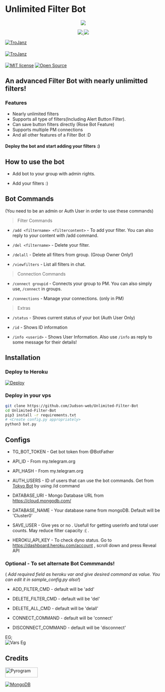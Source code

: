 # Unlimited Filter Bot


<p align="center">
  <a href="https://www.python.org">
    <img src="http://ForTheBadge.com/images/badges/made-with-python.svg">

  </a>
</p>
<p align="center">
  <a href="https://github.com/Judson-web/Tokyo/stargazers">
    <img src="https://img.shields.io/github/stars/Judson-web/Unlimited-Filter-Bot?style=social">

  </a>
  
  <a href="https://github.com/Judson-web/Tokyo/fork">
    <img src="https://img.shields.io/github/forks/github.com/Judson-web/Tokyo?label=Fork&style=social">

  </a>  
</p>

[![TroJanz](https://img.shields.io/badge/%F0%9F%8E%A5%20s%E1%B4%9B%E1%B4%8F%CA%80%CA%8F%20%E1%B4%9B%C9%AA%E1%B4%8D%E1%B4%87%20%E1%B4%84%CA%9C%E1%B4%80%C9%B4%C9%B4%E1%B4%87%CA%9F%F0%9F%8E%A5-Dark%20Lord-red?style=for-the-badge&logo=telegram)](https://t.me/storytym)  
ㅤㅤㅤㅤㅤㅤㅤ  
[![TroJanz](https://img.shields.io/badge/Rules-s%E1%B4%9B%E1%B4%8F%CA%80%CA%8F%20%E1%B4%9B%C9%AA%E1%B4%8D%E1%B4%87%20%E1%B4%84%CA%9C%E1%B4%80%C9%B4%C9%B4%E1%B4%87%CA%9F-yellowgreen?style=flat&logo=CodersRank)](https://telegra.ph/STM-FAMILY-RULES-08-19)  
ㅤㅤㅤㅤㅤㅤㅤ  
[![MIT license](https://img.shields.io/badge/License-MIT-blue?style=flat)](https://github.com/Judson-web/Tokyo/blob/main/LICENSE)  [![Open Source](https://badges.frapsoft.com/os/v2/open-source.svg?v=103)](https://github.com/Judson-web/Tokyo)


## An advanced Filter Bot with nearly unlimitted filters!


### Features
* Nearly unlimited filters
* Supports all type of filters(Including Alert Button Filter).
* Can save button filters directly (Rose Bot Feature)
* Supports multiple PM connections
* And all other features of a Filter Bot :D


#### Deploy the bot and start adding your filters :)


## How to use the bot
* Add bot to your group with admin rights.

* Add your filters :)


## Bot Commands

(You need to be an admin or Auth User in order to use these commands)

> Filter Commands
* `/add <filtername> <filtercontent>`  -  To add your filter. You can also reply to your content with /add command.

* `/del <filtername>`  -  Delete your filter.

* `/delall`  -  Delete all filters from group. (Group Owner Only!)

* `/viewfilters`  -  List all filters in chat.

> Connection Commands
* `/connect groupid`  -  Connects your group to PM. You can also simply use, `/connect` in groups.

* `/connections`  -  Manage your connections. (only in PM)

> Extras
* `/status`  -  Shows current status of your bot (Auth User Only)

* `/id`  -  Shows ID information

* `/info <userid>`  -  Shows User Information. Also use `/info` as reply to some message for their details!

## Installation

### Deploy to Heroku
[![Deploy](https://www.herokucdn.com/deploy/button.svg)](https://heroku.com/deploy?template=https://github.com/Judson-web/Tokyo)

### Deploy in your vps
```sh
git clone https://github.com/Judson-web/Unlimited-Filter-Bot
cd Unlimited-Filter-Bot
pip3 install -r requirements.txt
# <Create config.py appropriately>
python3 bot.py
```


## Configs

* TG_BOT_TOKEN  - Get bot token from @BotFather

* API_ID        - From my.telegram.org 

* API_HASH      - From my.telegram.org 

* AUTH_USERS  - ID of users that can use the bot commands. Get from [Tokyo Bot](https://telegram.dog/filer3_2021_bot) by using /id command

* DATABASE_URI  - Mongo Database URL from https://cloud.mongodb.com/

* DATABASE_NAME  - Your database name from mongoDB. Default will be 'Cluster0'

* SAVE_USER  -  Give yes or no . Usefull for getting userinfo and total user counts. May reduce filter capacity :( .

* HEROKU_API_KEY  -  To check dyno status. Go to https://dashboard.heroku.com/account , scroll down and press Reveal API


### Optional - To set alternate Bot Commmands!
( *Add required field as heroku var and give desired command as value. You can edit it in sample_config.py also!*)

* ADD_FILTER_CMD  -  default will be 'add'

* DELETE_FILTER_CMD  -  default will be 'del'

* DELETE_ALL_CMD  -  default will be 'delall'

* CONNECT_COMMAND  -  default will be 'connect'

* DISCONNECT_COMMAND  -  default will be 'disconnect'

EG;  
![Vars Eg](https://telegra.ph/file/d37c6218a27e6a02c1d73.jpg)

## Credits

<p align="left">
  <a href="https://github.com/pyrogram/pyrogram">
    <img alt="Pyrogram" src ="https://i.imgur.com/BOgY9ai.png" width="104.75" height="32"/>
  </a>
</p>

<p align="left">
  <a href="https://docs.mongodb.com">
    <img alt="MongoDB" src ="https://img.shields.io/badge/MongoDB-%234ea94b.svg?&style=for-the-badge&logo=mongodb&logoColor=white"/>
  </a>
</p>
